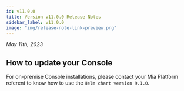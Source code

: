```yaml
---
id: v11.0.0
title: Version v11.0.0 Release Notes
sidebar_label: v11.0.0
image: "img/release-note-link-preview.png"
---
```


_May 11th, 2023_

## How to update your Console

For on-premise Console installations, please contact your Mia Platform referent to know how to use the `Helm chart version 9.1.0`.